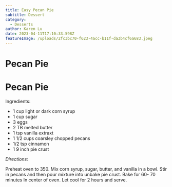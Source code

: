 ```yaml
---
title: Easy Pecan Pie
subtitle: Dessert
category:
  - Desserts
author: Karen Lu
date: 2023-04-11T17:10:33.598Z
featureImage: /uploads/2fc3bc70-f623-4acc-b11f-da3b4cf6a683.jpeg
---
```

# Pecan Pie

# Pecan Pie

Ingredients:

* 1 cup light or dark corn syrup
* 1 cup sugar
* 3 eggs
* 2 TB melted butter
* 1 tsp vanilla extraxt
* 1 1/2 cups coarsley chopped pecans
* 1/2 tsp cinnamon 
* 1 9 inch pie crust

*Directions:*

Preheat oven to 350. Mix corn syrup, sugar, butter, and vanilla in a bowl.  Stir in pecans and then pour mixture into unbake pie crust.  Bake for 60- 70 minutes In center of oven. Let cool for 2 hours and serve.